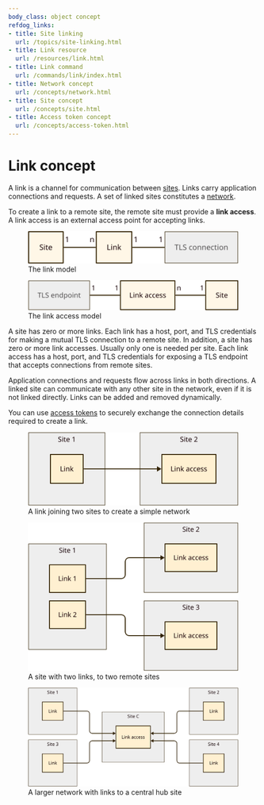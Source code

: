 ```yaml
---
body_class: object concept
refdog_links:
- title: Site linking
  url: /topics/site-linking.html
- title: Link resource
  url: /resources/link.html
- title: Link command
  url: /commands/link/index.html
- title: Network concept
  url: /concepts/network.html
- title: Site concept
  url: /concepts/site.html
- title: Access token concept
  url: /concepts/access-token.html
---
```


# Link concept

A link is a channel for communication between [sites](site.html).
Links carry application connections and requests.  A set of linked
sites constitutes a [network](network.html).

To create a link to a remote site, the remote site must provide a
**link access**.  A link access is an external access point for
accepting links.

<figure>
  <img src="images/link-model-1.svg"/>
  <figcaption>The link model</figcaption>
</figure>

<figure>
  <img src="images/link-model-2.svg"/>
  <figcaption>The link access model</figcaption>
</figure>

A site has zero or more links.  Each link has a host, port, and TLS
credentials for making a mutual TLS connection to a remote site.  In
addition, a site has zero or more link accesses.  Usually only one
is needed per site.  Each link access has a host, port, and TLS
credentials for exposing a TLS endpoint that accepts connections
from remote sites.

Application connections and requests flow across links in both
directions.  A linked site can communicate with any other site in
the network, even if it is not linked directly.  Links can be added
and removed dynamically.

You can use [access tokens](access-token.html) to securely exchange
the connection details required to create a link.

<figure>
  <img src="images/link-1.svg"/>
  <figcaption>A link joining two sites to create a simple network</figcaption>
</figure>

<figure>
  <img src="images/link-2.svg"/>
  <figcaption>A site with two links, to two remote sites</figcaption>
</figure>

<figure>
  <img src="images/link-3.svg"/>
  <figcaption>A larger network with links to a central hub site</figcaption>
</figure>
